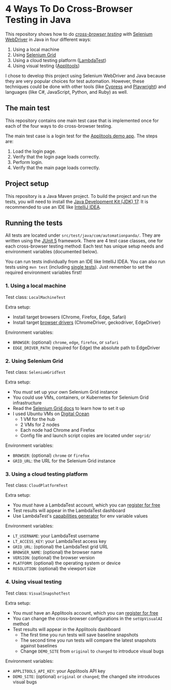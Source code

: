 # 4 Ways To Do Cross-Browser Testing in Java

This repository shows how to do
*[cross-browser testing](https://applitools.com/cross-browser-testing/)*
with [Selenium WebDriver](https://www.selenium.dev/documentation/webdriver/)
in Java in four different ways:

1. Using a local machine
2. Using [Selenium Grid](https://www.selenium.dev/documentation/grid/)
3. Using a cloud testing platform ([LambdaTest](https://www.lambdatest.com/))
4. Using visual testing ([Applitools](https://applitools.com/))

I chose to develop this project using Selenium WebDriver and Java
because they are very popular choices for test automation.
However, these techniques could be done with other tools
(like [Cypress](https://www.cypress.io/) and [Playwright](https://playwright.dev/))
and languages (like C#, JavaScript, Python, and Ruby) as well.


## The main test

This repository contains one main test case that is implemented once
for each of the four ways to do cross-browser testing.

The main test case is a login test for the [Applitools demo app](https://demo.applitools.com).
The steps are:

1. Load the login page.
2. Verify that the login page loads correctly.
3. Perform login.
4. Verify that the main page loads correctly.


## Project setup

This repository is a Java Maven project.
To build the project and run the tests, you will need to install the
[Java Development Kit (JDK) 17](https://www.oracle.com/java/technologies/javase/jdk17-archive-downloads.html).
It is recommended to use an IDE like [IntelliJ IDEA](https://www.jetbrains.com/idea/).


## Running the tests

All tests are located under `src/test/java/com/automationpanda/`.
They are written using the [JUnit 5](https://junit.org/junit5/) framework.
There are 4 test case classes, one for each cross-browser testing method:
Each test has unique setup needs and environment variables (documented below).

You can run tests individually from an IDE like IntelliJ IDEA.
You can also run tests using `mvn test`
(including [single tests](https://maven.apache.org/surefire/maven-surefire-plugin/examples/single-test.html)).
Just remember to set the required environment variables first!


### 1. Using a local machine

Test class: `LocalMachineTest`

Extra setup:

* Install target browsers (Chrome, Firefox, Edge, Safari)
* Install target [browser drivers](https://www.selenium.dev/documentation/webdriver/getting_started/install_drivers/)
  (ChromeDriver, geckodriver, EdgeDriver)

Environment variables:

* `BROWSER`: (optional) `chrome`, `edge`, `firefox`, or `safari`
* `EDGE_DRIVER_PATH`: (required for Edge) the absolute path to EdgeDriver


### 2. Using Selenium Grid

Test class: `SeleniumGridTest`

Extra setup:

* You *must* set up your own Selenium Grid instance
* You could use VMs, containers, or Kubernetes for Selenium Grid infrastructure
* Read the [Selenium Grid docs](https://www.selenium.dev/documentation/grid/) to learn how to set it up
* I used Ubuntu VMs on [Digital Ocean](https://www.digitalocean.com/)
  * 1 VM for the hub
  * 2 VMs for 2 nodes
  * Each node had Chrome and Firefox
  * Config file and launch script copies are located under `segrid/`

Environment variables:

* `BROWSER`: (optional) `chrome` or `firefox`
* `GRID_URL`: the URL for the Selenium Grid instance


### 3. Using a cloud testing platform

Test class: `CloudPlatformTest`

Extra setup:

* You *must* have a LambdaTest account, which you can [register for free](https://accounts.lambdatest.com/register)
* Test results will appear in the LambdaTest dashboard
* Use LambdaTest's [capabilities generator](https://www.lambdatest.com/capabilities-generator/) for env variable values

Environment variables:

* `LT_USERNAME`: your LambdaTest username
* `LT_ACCESS_KEY`: your LambdaTest access key
* `GRID_URL`: (optional) the LambdaTest grid URL
* `BROWSER_NAME`: (optional) the browser name
* `VERSION`: (optional) the browser version
* `PLATFORM`: (optional) the operating system or device
* `RESOLUTION`: (optional) the viewport size


### 4. Using visual testing

Test class: `VisualSnapshotTest`

Extra setup:

* You *must* have an Applitools account, which you can [register for free](https://auth.applitools.com/users/register)
* You can change the cross-browser configurations in the `setUpVisualAI` method
* Test results will appear in the Applitools dashboard
  * The first time you run tests will save baseline snapshots
  * The second time you run tests will compare the latest snapshots against baselines
  * Change `DEMO_SITE` from `original` to `changed` to introduce visual bugs

Environment variables:

* `APPLITOOLS_API_KEY`: your Applitools API key
* `DEMO_SITE`: (optional) `original` or `changed`; the changed site introduces visual bugs